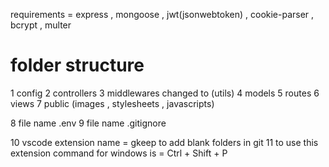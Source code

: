 requirements = express , mongoose , jwt(jsonwebtoken) , cookie-parser , bcrypt , multer

# folder structure
1   config
2   controllers
3   middlewares  changed to (utils)
4   models
5   routes
6   views
7   public (images , stylesheets , javascripts)

8   file name  .env
9   file name  .gitignore

10  vscode extension name = gkeep to add blank folders in git
11  to use this extension command for windows is = Ctrl + Shift + P
